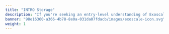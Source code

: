 ```yaml
---
title: "INTRO Storage"
description: "If you're seeking an entry-level understanding of Exoscale's storage solutions, our Level 100 course is an ideal starting point for non-technical individuals. This course lays the foundation for all the pertinent general and cloud storage topics. You'll dive into the advantages and considerations regarding data storage, including performance, scalability, and integrity. We'll cover essential concepts and terminology to understand storage types and capabilities and explain why efficient and secure storage is crucial in modern IT infrastructures."
banner: "98e16360-a366-4b78-8e0a-031da07fdacb/images/exoscale-icon.svg"
weight: 1
---
```

